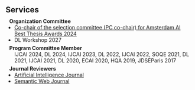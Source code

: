 <h1 id="services"></h1>

<h2 style="margin: 60px 0px 10px;">Services</h2>

<h4 style="margin:0 10px 0;">Organization Committee</h4>

<ul style="margin:0 0 5px;">
  <li><a href="https://amsterdamdatascience.nl/news/call-for-nominations-is-open-amsterdam-ai-thesis-awards/">Co-chair of the selection committee (PC co-chair) for Amsterdam AI Best Thesis Awards 2024</a></li>
  <li> DL Workshop 2027</li>
</ul>

<h4 style="margin:0 10px 0;">Program Committee Member</h4>

<ul style="margin:0 0 5px;">
  IJCAI 2024, DL 2024, IJCAI 2023, DL 2022, IJCAI 2022, SOQE 2021, DL 2021, IJCAI 2021, DL 2020, ECAI 2020, HQA 2019, JDSEParis 2017
  
</ul>


<h4 style="margin:0 10px 0;">Journal Reviewers</h4>

<ul style="margin:0 0 20px;">
  <li><a href="https://aij.ijcai.org/"><autocolor>Artificial Intelligence Journal</autocolor></a></li>
  <li><a href="https://www.semantic-web-journal.net/"><autocolor>Semantic Web Journal</autocolor></a></li>
  
</ul>
